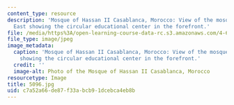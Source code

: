 ```yaml
---
content_type: resource
description: 'Mosque of Hassan II Casablanca, Morocco: View of the mosque from the
  East showing the circular educational center in the forefront.'
file: /media/https%3A/open-learning-course-data-rc.s3.amazonaws.com/4-614-religious-architecture-and-islamic-cultures-fall-2002/c7a52a66de87f33abcb91dcebca4eb8b_5096.jpg
file_type: image/jpeg
image_metadata:
  caption: 'Mosque of Hassan II Casablanca, Morocco: View of the mosque from the East
    showing the circular educational center in the forefront.'
  credit: ''
  image-alt: Photo of the Mosque of Hassan II Casablanca, Morocco
resourcetype: Image
title: 5096.jpg
uid: c7a52a66-de87-f33a-bcb9-1dcebca4eb8b
---
```

